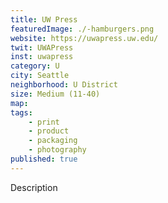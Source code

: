 ```yaml
---
title: UW Press
featuredImage: ./-hamburgers.png
website: https://uwapress.uw.edu/
twit: UWAPress
inst: uwapress
category: U
city: Seattle
neighborhood: U District
size: Medium (11-40)
map: 
tags:
    - print
    - product
    - packaging
    - photography
published: true
---
```


Description
